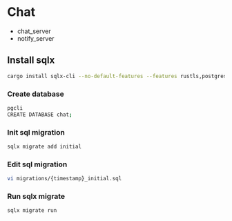 # Chat

- chat_server
- notify_server

## Install sqlx

```bash
cargo install sqlx-cli --no-default-features --features rustls,postgres
```

### Create database

```bash
pgcli
CREATE DATABASE chat;
```

### Init sql migration

```bash
sqlx migrate add initial
```

### Edit sql migration

```bash
vi migrations/{timestamp}_initial.sql
```

### Run sqlx migrate

```bash
sqlx migrate run
```
